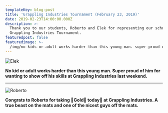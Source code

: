 ```yaml
---
templateKey: blog-post
title: 'Grappling Industries Tournament (February 23, 2019)'
date: 2019-02-23T14:00:00.000Z
description: >-
  Thank you to our students, Roberto and Elek for representing our school at the
  Grappling Industries Tournament. 
featuredpost: false
featuredimage: >-
  /img/no-kids-or-adult-works-harder-than-this-young-man.-super-proud-of-him-for-wanting-to-show-off-his-skills-_grapplingindustries-last-weekend.-.jpg
---
```

![](/img/no-kids-or-adult-works-harder-than-this-young-man.-super-proud-of-him-for-wanting-to-show-off-his-skills-_grapplingindustries-last-weekend.-.jpg "Elek ")

**No kid or adult works harder than this young man. Super proud of him for wanting to show off his skills at Grappling Industries last weekend.** 

- - -

![](/img/congrats-to-_bjjbsc_rw-for-taking-🥇gold🥇-today🥋-_grapplingindustries-🥋.-a-true-beast-on-the-mats-and-one-of-the-nicest-guys-off-the-mats.-._.jpg "Roberto")

**Congrats to Roberto for taking 🥇Gold🥇 today🥋 at Grappling Industries. A true beast on the mats and one of the nicest guys off the mats.**
